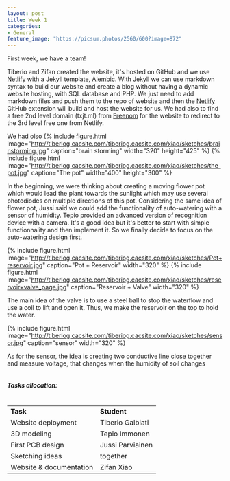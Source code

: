 ```yaml
---
layout: post
title: Week 1
categories:
- General
feature_image: "https://picsum.photos/2560/600?image=872"
---
```


First week, we have a team!

Tiberio and Zifan created the website, it's hosted on GitHub and we use [Netlify](https://www.netlify.com) with a [Jekyll](https://jekyllrb.com) template, [Alembic](https://alembic.darn.es). With [Jekyll](https://jekyllrb.com) we can use markdown syntax to build our website and create a blog without having a dynamic website hosting, with SQL database and PHP. We just need to add markdown files and push them to the repo of website and then the [Netlify](https://www.netlify.com) GitHub extension will build and host the website for us. We had also to find a free 2nd level domain (txjt.ml) from [Freenom](https://www.freenom.com/en/index.html?lang=en) for the website to redirect to the 3rd level free one from Netlify.

We had olso
{% include figure.html image="http://tiberiog.cacsite.com/tiberiog.cacsite.com/xiao/sketches/brainstorming.jpg" caption="brain storming" width="320" height="425" %}
{% include figure.html image="http://tiberiog.cacsite.com/tiberiog.cacsite.com/xiao/sketches/the_pot.jpg" caption="The pot" width="400" height="300" %}  

<p>
In the beginning, we were thinking about creating a moving flower pot which would lead the plant towards the sunlight which may use several photodiodes on multiple directions of this pot. Considering the same idea of flower pot, Jussi said we could add the functionality of auto-watering with a sensor of humidity. Tepio provided an advanced version of recognition device with a camera. It's a good idea but it's better to start with simple functionnality and then implement it. So we finally decide to focus on the auto-watering design first.  
</p>

{% include figure.html image="http://tiberiog.cacsite.com/tiberiog.cacsite.com/xiao/sketches/Pot+reservoir.jpg" caption="Pot + Reservoir" width="320" %}
{% include figure.html image="http://tiberiog.cacsite.com/tiberiog.cacsite.com/xiao/sketches/reservoir+valve_page.jpg" caption="Reservoir + Valve" width="320" %}  

<p>
The main idea of the valve is to use a steel ball to stop the waterflow and use a coil to lift and open it. Thus, we make the reservoir on the top to hold the water.
</p>

{% include figure.html image="http://tiberiog.cacsite.com/tiberiog.cacsite.com/xiao/sketches/sensor.jpg" caption="sensor" width="320" %}  

<p>
As for the sensor, the idea is creating two conductive line close together and measure voltage, that changes when the humidity of soil changes
</p>

<h5 id="tasks-allocation" style="display:inline-block">Tasks allocation:</h5>  

<table style= "word-wrap:break-word;word-break:break-all;">
<tr>
<td><b>Task</b></td>
<td><b>Student</b></td>
</tr>
<tr>
<td>Website deployment </td>
<td>Tiberio Galbiati</td>
</tr>
<tr>
<td>3D modeling </td>
<td>Tepio Immonen</td>
</tr>
<tr>
<td>First PCB design </td>
<td> Jussi Parviainen</td>
</tr>
<tr>
<td>Sketching ideas  </td>
<td>together</td>
</tr>
<tr>
<td>Website & documentation</td>
<td>Zifan Xiao</td>
</tr>
</table>
